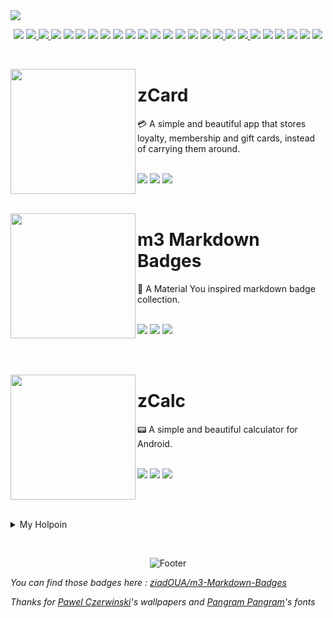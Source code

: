 <img src="https://i.postimg.cc/7Y0M9ZmH/HEADERPROFILE.png">  

<p align="center">

  <img src="https://m3-markdown-badges.vercel.app/stars/6/2/ziadoua/ziadoua">
  
  <a href="https://github.com/ziadOUA">
    <img src="https://ziadoua.github.io/m3-Markdown-Badges/badges/Github/github2.svg">
  </a>

  <a href="https://ziadoua.github.io/">
    <img src="https://ziadoua.github.io/m3-Markdown-Badges/badges/MyPortfolio/myportfolio2.svg">
  </a>
  
  <img src="https://ziadoua.github.io/m3-Markdown-Badges/badges/Windows/windows2.svg">
  <img src="https://ziadoua.github.io/m3-Markdown-Badges/badges/Android/android2.svg">
  <img src="https://ziadoua.github.io/m3-Markdown-Badges/badges/Firefox/firefox2.svg">
  <img src="https://ziadoua.github.io/m3-Markdown-Badges/badges/PyCharm/pycharm2.svg">
  <img src="https://ziadoua.github.io/m3-Markdown-Badges/badges/Python/python2.svg">
  <img src="https://ziadoua.github.io/m3-Markdown-Badges/badges/Webstorm/webstorm2.svg">
  <img src="https://ziadoua.github.io/m3-Markdown-Badges/badges/HTML/html2.svg">
  <img src="https://ziadoua.github.io/m3-Markdown-Badges/badges/CSS/css2.svg">
  <img src="https://ziadoua.github.io/m3-Markdown-Badges/badges/Javascript/javascript2.svg">
  <img src="https://ziadoua.github.io/m3-Markdown-Badges/badges/AndroidStudio/androidstudio2.svg">
  <img src="https://ziadoua.github.io/m3-Markdown-Badges/badges/Markdown/markdown2.svg">
  <img src="https://ziadoua.github.io/m3-Markdown-Badges/badges/Figma/figma2.svg">
  <img src="https://ziadoua.github.io/m3-Markdown-Badges/badges/Obsidian/obsidian2.svg">

  <a href="https://duome.eu/ziadOUA">
    <img src="https://ziadoua.github.io/m3-Markdown-Badges/badges/Duolingo/duolingo2.svg">
  </a>
  
  <img src="https://ziadoua.github.io/m3-Markdown-Badges/badges/Git/git2.svg">
  
  <a href="https://dev.to/ziadoua">
    <img src="https://ziadoua.github.io/m3-Markdown-Badges/badges/Devto/devto2.svg">
  </a>
  
  <img src="https://ziadoua.github.io/m3-Markdown-Badges/badges/Spotify/spotify2.svg">
  <img src="https://ziadoua.github.io/m3-Markdown-Badges/badges/Audacity/audacity2.svg">
  <img src="https://ziadoua.github.io/m3-Markdown-Badges/badges/VisualStudioCode/visualstudiocode2.svg">
  <img src="https://ziadoua.github.io/m3-Markdown-Badges/badges/Scratch/scratch2.svg">
  <img src="https://ziadoua.github.io/m3-Markdown-Badges/badges/Vercel/vercel2.svg">
  <img src="https://ziadoua.github.io/m3-Markdown-Badges/badges/Hacktoberfest2023/hacktoberfest20231.svg">
  
</p>

<br>

<p>
  <a href="https://github.com/ziadOUA/zCard"><img src="https://i.postimg.cc/SsDrqKTR/ZCARD.png" height="200px" align="left"></a>
  <h1>zCard</h1>
  💳 A simple and beautiful app that stores loyalty, membership and gift cards, instead of carrying them around.
  <br><br>
  <p>
    <img src="https://m3-markdown-badges.vercel.app/stars/9/2/ziadoua/zcard">
    <img src="https://ziadoua.github.io/m3-Markdown-Badges/badges/Android/android2.svg">
    <img src="https://ziadoua.github.io/m3-Markdown-Badges/badges/Java/java2.svg">
  </p>
</p>

<br>

<p>
  <a href="https://github.com/ziadOUA/m3-Markdown-Badges"><img src="https://i.postimg.cc/GtzzX3ct/MARKDOWNBADGES.png" height="200px" align="left"></a>
  <h1>m3 Markdown Badges</h1>
  🏅 A Material You inspired markdown badge collection.
  <br><br>
  <p>
    <img src="https://m3-markdown-badges.vercel.app/stars/9/2/ziadoua/m3-markdown-badges">
    <img src="https://ziadoua.github.io/m3-Markdown-Badges/badges/Markdown/markdown2.svg">
    <img src="https://ziadoua.github.io/m3-Markdown-Badges/badges/Vercel/vercel2.svg">
  </p>
</p>

<br>
<br>

<p>
  <a href="https://github.com/ziadOUA/zCalc"><img src="https://i.postimg.cc/4xLmgqyt/ZCALC.png" height="200px" align="left"></a>
  <h1>zCalc</h1>
  📟 A simple and beautiful calculator for Android.
  <br><br>
  <p>
    <img src="https://m3-markdown-badges.vercel.app/stars/6/2/ziadoua/zcalc">
    <img src="https://ziadoua.github.io/m3-Markdown-Badges/badges/Android/android2.svg">
    <img src="https://ziadoua.github.io/m3-Markdown-Badges/badges/Kotlin/kotlin2.svg">
  </p>
</p>

<br><br>

<details>
  <summary>My Holpoin</summary>
  <br>
  
  [![An image of @ziadoua's Holopin badges, which is a link to view their full Holopin profile](https://holopin.me/ziadoua)](https://holopin.io/@ziadoua)
</details>

<p align="center">  
<!---- >
<picture>
  <source media="(prefers-color-scheme: dark)" srcset="https://github.com/ziadOUA/ziadOUA/blob/output/github-contribution-grid-snake-dark.svg">
  <source media="(prefers-color-scheme: light)" srcset="https://github.com/ziadOUA/ziadOUA/blob/output/github-contribution-grid-snake.svg">
  <img alt="Github contribution snake animation" src="https://github.com/ziadOUA/ziadOUA/blob/output/github-contribution-grid-snake.svg">
</picture>
<---->
</p>

<br>

<p align="center">  
  <picture>
    <source media="(prefers-color-scheme: dark)" srcset="https://i.postimg.cc/KzPKjBNn/footer-Dark.png">
    <source media="(prefers-color-scheme: light)" srcset="https://i.postimg.cc/C5wRq5P9/footer-Light.png">
    <img alt="Footer" src="https://i.postimg.cc/KzPKjBNn/footer-Dark.png">
  </picture>
</p>

*You can find those badges here : <a href="https://github.com/ziadOUA/m3-Markdown-Badges">ziadOUA/m3-Markdown-Badges</a>*

*Thanks for [Pawel Czerwinski](https://unsplash.com/fr/@pawel_czerwinski)'s wallpapers and [Pangram Pangram](https://pangrampangram.com/)'s fonts*

